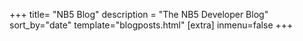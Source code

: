 +++
title= "NB5 Blog"
description = "The NB5 Developer Blog"
sort_by="date"
template="blogposts.html"
[extra]
inmenu=false
+++

